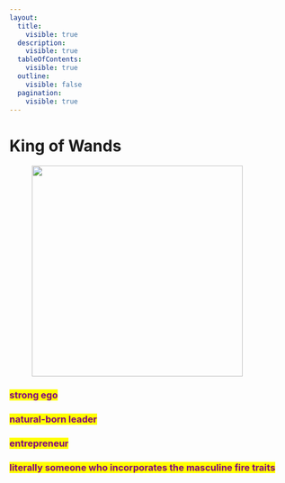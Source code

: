 ```yaml
---
layout:
  title:
    visible: true
  description:
    visible: true
  tableOfContents:
    visible: true
  outline:
    visible: false
  pagination:
    visible: true
---
```


# King of Wands

<figure><img src="../../../../../../../../.gitbook/assets/Screenshot 2024-10-08 at 1.25.27 PM.png" alt="" width="375"><figcaption></figcaption></figure>

### <mark style="color:purple;">strong ego</mark>&#x20;

### <mark style="color:purple;">natural-born leader</mark>

### <mark style="color:purple;">entrepreneur</mark>&#x20;

### <mark style="color:purple;">literally someone who incorporates the masculine fire traits</mark>
